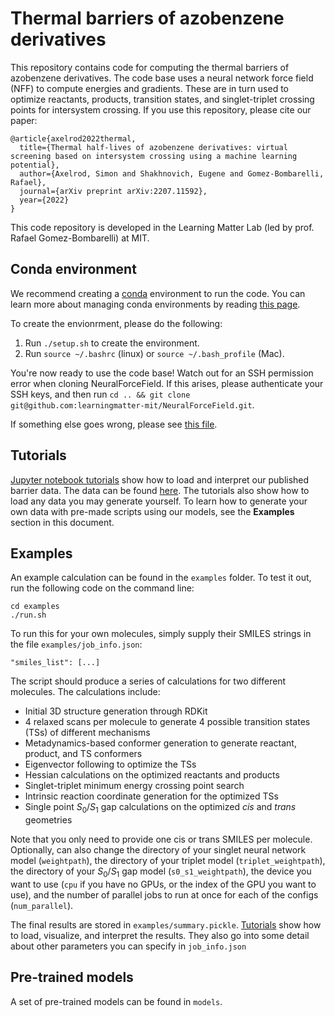 # Thermal barriers of azobenzene derivatives

This repository contains code for computing the thermal barriers of azobenzene derivatives. The code base uses a neural network force field (NFF) to compute energies and gradients. These are in turn used to optimize reactants, products, transition states, and singlet-triplet crossing points for intersystem crossing. If you use this repository, please cite our paper:

```
@article{axelrod2022thermal,
  title={Thermal half-lives of azobenzene derivatives: virtual screening based on intersystem crossing using a machine learning potential},
  author={Axelrod, Simon and Shakhnovich, Eugene and Gomez-Bombarelli, Rafael},
  journal={arXiv preprint arXiv:2207.11592},
  year={2022}
}
```

This code repository is developed in the Learning Matter Lab (led by prof. Rafael Gomez-Bombarelli) at MIT.

## Conda environment

We recommend creating a [conda](https://conda.io/docs/index.html) environment to run the code. You can learn more about managing conda environments by reading [this page](http://conda.pydata.org/). 

To create the envionrment, please do the following:
1. Run `./setup.sh` to create the environment. 
2. Run `source ~/.bashrc` (linux) or `source ~/.bash_profile` (Mac). 

You're now ready to use the code base! Watch out for an SSH permission error when cloning NeuralForceField. If this arises, please authenticate your SSH keys, and then run `cd .. && git clone git@github.com:learningmatter-mit/NeuralForceField.git`. 

If something else goes wrong, please see [this file](https://github.com/learningmatter-mit/azo_barriers/blob/main/setup.md).


## Tutorials
[Jupyter notebook tutorials](https://github.com/learningmatter-mit/azo_barriers/tree/main/tutorials) show how to load and interpret our published barrier data. The data can be found [here](https://doi.org/10.18126/unc8-336t). The tutorials also show how to load any data you may generate yourself. To learn how to generate your own data with pre-made scripts using our models, see the **Examples** section in this document.

## Examples

An example calculation can be found in the `examples` folder. To test it out, run the following code on the command line:
```
cd examples
./run.sh
```

To run this for your own molecules, simply supply their SMILES strings in the file `examples/job_info.json`:
```
"smiles_list": [...]
````

The script should produce a series of calculations for two different molecules. The calculations include:
- Initial 3D structure generation through RDKit
- 4 relaxed scans per molecule to generate 4 possible transition states (TSs) of different mechanisms
- Metadynamics-based conformer generation to generate reactant, product, and TS conformers 
- Eigenvector following to optimize the TSs
- Hessian calculations on the optimized reactants and products
- Singlet-triplet minimum energy crossing point search
- Intrinsic reaction coordinate generation for the optimized TSs
- Single point $S_0/S_1$ gap calculations on the optimized *cis* and *trans* geometries

Note that you only need to provide one cis or trans SMILES per molecule. Optionally, can also change the directory of your singlet neural network model (`weightpath`), the directory of your triplet model (`triplet_weightpath`), the directory of your $S_0/S_1$ gap model (`s0_s1_weightpath`), the device you want to use (`cpu` if you have no GPUs, or the index of the GPU you want to use), and the number of parallel jobs to run at once for each of the configs (`num_parallel`).

The final results are stored in `examples/summary.pickle`. [Tutorials](https://github.com/learningmatter-mit/azo_barriers/tree/main/tutorials) show how to load, visualize, and interpret the results. They also go into some detail about other parameters you can specify in `job_info.json`

## Pre-trained models
A set of pre-trained models can be found in `models`.
